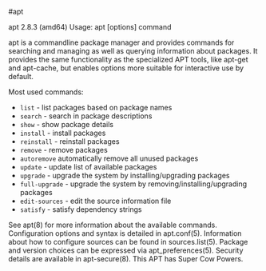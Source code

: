 #apt

apt 2.8.3 (amd64)
Usage: apt [options] command

apt is a commandline package manager and provides commands for
searching and managing as well as querying information about packages.
It provides the same functionality as the specialized APT tools,
like apt-get and apt-cache, but enables options more suitable for
interactive use by default.

Most used commands:
- `list` - list packages based on package names
- `search` - search in package descriptions
- `show` - show package details
- `install` - install packages
- `reinstall` - reinstall packages
- `remove` - remove packages
- `autoremove`  automatically remove all unused packages
- `update` - update list of available packages
- `upgrade` - upgrade the system by installing/upgrading packages
- `full-upgrade` - upgrade the system by removing/installing/upgrading packages
- `edit-sources` - edit the source information file
- `satisfy` - satisfy dependency strings

See apt(8) for more information about the available commands.
Configuration options and syntax is detailed in apt.conf(5).
Information about how to configure sources can be found in sources.list(5).
Package and version choices can be expressed via apt_preferences(5).
Security details are available in apt-secure(8).
                                        This APT has Super Cow Powers.
